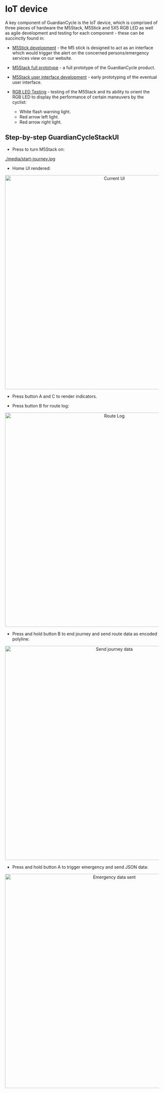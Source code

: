 # IoT device

A key component of GuardianCycle is the IoT device, which is comprised of three pieces of hardware the M5Stack, M5Stick and 5X5 RGB LED as well as agile development and testing for each component - these can be succinctly found in:

- [M5Stick development](m5-stick-prototype) - the M5 stick is designed to act as an interface which would trigger the alert on the concerned persons/emergency services view on our website.

- [M5Stack full prototype](m5-final-prototype) - a full prototype of the GuardianCycle product.
  
- [M5Stack user interface development](m5-UI-testing) - early prototyping of the eventual user interface.

- [RGB LED Testing](m5-LED-testing) - testing of the M5Stack and its ability to orient the RGB LED to display the performance of certain maneuvers by the cyclist: 
  * White flash warning light.
  * Red arrow left light.
  * Red arrow right light.  

## Step-by-step GuardianCycleStackUI

* Press to turn M5Stack on:

[./media/start-journey.jpg](https://github.com/HumphreyCurtis/GuardianCycle/blob/master/portfolio/media/start-journey.jpg)

* Home UI rendered:

<p align="center" >
<img src="./media/current-UI.jpg" alt="Current UI" height=700>
</p>
  
* Press button A and C to render indicators.

* Press button B for route log: 

<p align="center" >
<img src="media/route-log.jpg" alt="Route Log" height=700>
</p>
  
* Press and hold button B to end journey and send route data as encoded polyline:

<p align="center" >
<img src="media/journey-data-sent.jpg" alt="Send journey data" height=700>
</p>
  
* Press and hold button A to trigger emergency and send JSON data: 

<p align="center" >
<img src="media/emergency-data-sent.jpg" alt="Emergency data sent" height=700>
</p>

